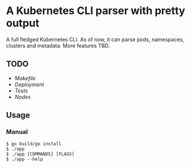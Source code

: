 # A Kubernetes CLI parser with pretty output 

A full fledged Kubernetes CLI. As of now, it can parse pods, namespaces, clusters and metadata. More features TBD.

## TODO ##
- _Makefile_
- _Deployment_
- _Tests_
- _Nodes_
  
## Usage ##

### Manual ###
```console
$ go build/go install
$ ./app
$ ./app [COMMANDS] [FLAGS]
$ ./app --help
```
